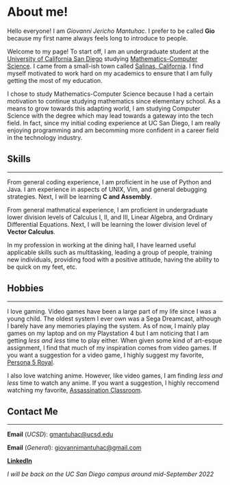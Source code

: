 # About me!

Hello everyone! I am *Giovanni Jericho Mantuhac*. I prefer to be called **Gio** because my first name always feels long to introduce to people. 

Welcome to my page! To start off, I am an undergraduate student at the [University of California San Diego](https://ucsd.edu/) studying [Mathematics-Computer Science](https://math.ucsd.edu/students/undergraduate/ma30-math-computer-science-b-s/). I came from a small-ish town called [Salinas, California](https://goo.gl/maps/9GdQRhixtecGmD4V6). I find myself motivated to work hard on my academics to ensure that I am fully getting the most of my education. 

I chose to study Mathematics-Computer Science because I had a certain motivation to continue studying mathematics since elementary school. As a means to grow towards this adapting world, I am studying Computer Science with the degree which may lead towards a gateway into the tech field. In fact, since my initial coding experience at UC San Diego, I am really enjoying programming and am becomming more confident in a career field in the technology industry.

## Skills
---
From general coding experience, I am proficient in he use of Python and Java. I am experience in aspects of UNIX, Vim, and general debugging strategies. Next, I will be learning **C and Assembly**.

From general mathmatical experience, I am proficient in undergraduate lower division levels of Calculus I, II, and III, Linear Algebra, and Ordinary Differential Equations. Next, I will be learning the lower division level of **Vector Calculus**.

In my profession in working at the dining hall, I have learned useful applicable skills such as multitasking, leading a group of people, training new individuals, providing food with a positive attitude, having the ability to be quick on my feet, etc.

## Hobbies
---
I love gaming. Video games have been a large part of my life since I was a young child. The oldest system I ever own was a Sega Dreamcast, although I barely have any memories playing the system. As of now, I mainly play games on my laptop and on my Playstation 4 but I am noticing that I am getting *less and less* time to play either. When given some kind of art-esque assignment, I find that much of my inspiration comes from video games. If you want a suggestion for a video game, I highly suggest my favorite, [Persona 5 Royal](https://youtu.be/vWWy7V9rCrA).

I also love watching anime. However, like video games, I am finding *less and less* time to watch any anime. If you want a suggestion, I highly reccomend watching my favorite, [Assassination Classroom](https://myanimelist.net/anime/24833/Ansatsu_Kyoushitsu?q=assassin&cat=anime).

## Contact Me
--- 
**Email** (*UCSD*): gmantuhac@ucsd.edu

**Email** (*General*): giovannimantuhac@gmail.com

**[LinkedIn](https://www.linkedin.com/in/giovanni-mantuhac/)**

*I will be back on the UC San Diego campus around mid-September 2022*

